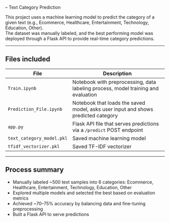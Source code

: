 
– Text Category Prediction

This project uses a machine learning model to predict the category of a given text 
(e.g., Ecommerce, Healthcare, Entertainment, Technology, Education, Other).  
The dataset was manually labeled, and the best performing model was deployed through a Flask API 
to provide real-time category predictions.


---

##  Files included

| File | Description |
|--|--|
| `Train.ipynb` | Notebook with preprocessing, data labeling process, model training and evaluation |
| `Prediction_File.ipynb` | Notebook that loads the saved model, asks user input and shows predicted category |
| `app.py` | Flask API file that serves predictions via a `/predict` POST endpoint |
| `text_category_model.pkl` | Saved machine learning model |
| `tfidf_vectorizer.pkl` | Saved TF-IDF vectorizer |

---

##  Process summary

- Manually labeled ~500 text samples into 6 categories: Ecommerce, Healthcare, Entertainment, Technology, Education, Other
- Explored multiple models and selected the best based on evaluation metrics
- Achieved ~70–75% accuracy by balancing data and fine-tuning preprocessing
- Built a Flask API to serve predictions



